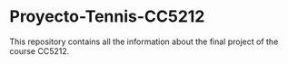 # Proyecto-Tennis-CC5212
This repository contains all the information about the final project of the course CC5212. 
